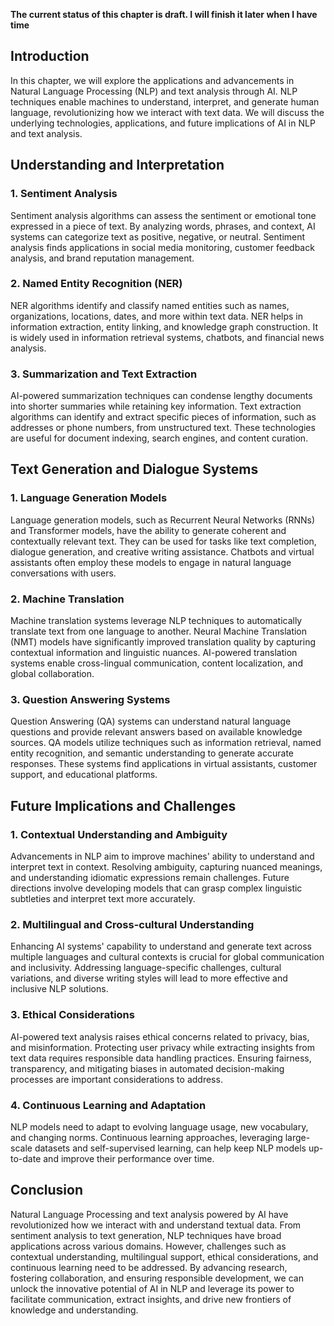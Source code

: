 **The current status of this chapter is draft. I will finish it later when I have time**

Introduction
------------

In this chapter, we will explore the applications and advancements in Natural Language Processing (NLP) and text analysis through AI. NLP techniques enable machines to understand, interpret, and generate human language, revolutionizing how we interact with text data. We will discuss the underlying technologies, applications, and future implications of AI in NLP and text analysis.

Understanding and Interpretation
--------------------------------

### 1. Sentiment Analysis

Sentiment analysis algorithms can assess the sentiment or emotional tone expressed in a piece of text. By analyzing words, phrases, and context, AI systems can categorize text as positive, negative, or neutral. Sentiment analysis finds applications in social media monitoring, customer feedback analysis, and brand reputation management.

### 2. Named Entity Recognition (NER)

NER algorithms identify and classify named entities such as names, organizations, locations, dates, and more within text data. NER helps in information extraction, entity linking, and knowledge graph construction. It is widely used in information retrieval systems, chatbots, and financial news analysis.

### 3. Summarization and Text Extraction

AI-powered summarization techniques can condense lengthy documents into shorter summaries while retaining key information. Text extraction algorithms can identify and extract specific pieces of information, such as addresses or phone numbers, from unstructured text. These technologies are useful for document indexing, search engines, and content curation.

Text Generation and Dialogue Systems
------------------------------------

### 1. Language Generation Models

Language generation models, such as Recurrent Neural Networks (RNNs) and Transformer models, have the ability to generate coherent and contextually relevant text. They can be used for tasks like text completion, dialogue generation, and creative writing assistance. Chatbots and virtual assistants often employ these models to engage in natural language conversations with users.

### 2. Machine Translation

Machine translation systems leverage NLP techniques to automatically translate text from one language to another. Neural Machine Translation (NMT) models have significantly improved translation quality by capturing contextual information and linguistic nuances. AI-powered translation systems enable cross-lingual communication, content localization, and global collaboration.

### 3. Question Answering Systems

Question Answering (QA) systems can understand natural language questions and provide relevant answers based on available knowledge sources. QA models utilize techniques such as information retrieval, named entity recognition, and semantic understanding to generate accurate responses. These systems find applications in virtual assistants, customer support, and educational platforms.

Future Implications and Challenges
----------------------------------

### 1. Contextual Understanding and Ambiguity

Advancements in NLP aim to improve machines' ability to understand and interpret text in context. Resolving ambiguity, capturing nuanced meanings, and understanding idiomatic expressions remain challenges. Future directions involve developing models that can grasp complex linguistic subtleties and interpret text more accurately.

### 2. Multilingual and Cross-cultural Understanding

Enhancing AI systems' capability to understand and generate text across multiple languages and cultural contexts is crucial for global communication and inclusivity. Addressing language-specific challenges, cultural variations, and diverse writing styles will lead to more effective and inclusive NLP solutions.

### 3. Ethical Considerations

AI-powered text analysis raises ethical concerns related to privacy, bias, and misinformation. Protecting user privacy while extracting insights from text data requires responsible data handling practices. Ensuring fairness, transparency, and mitigating biases in automated decision-making processes are important considerations to address.

### 4. Continuous Learning and Adaptation

NLP models need to adapt to evolving language usage, new vocabulary, and changing norms. Continuous learning approaches, leveraging large-scale datasets and self-supervised learning, can help keep NLP models up-to-date and improve their performance over time.

Conclusion
----------

Natural Language Processing and text analysis powered by AI have revolutionized how we interact with and understand textual data. From sentiment analysis to text generation, NLP techniques have broad applications across various domains. However, challenges such as contextual understanding, multilingual support, ethical considerations, and continuous learning need to be addressed. By advancing research, fostering collaboration, and ensuring responsible development, we can unlock the innovative potential of AI in NLP and leverage its power to facilitate communication, extract insights, and drive new frontiers of knowledge and understanding.
